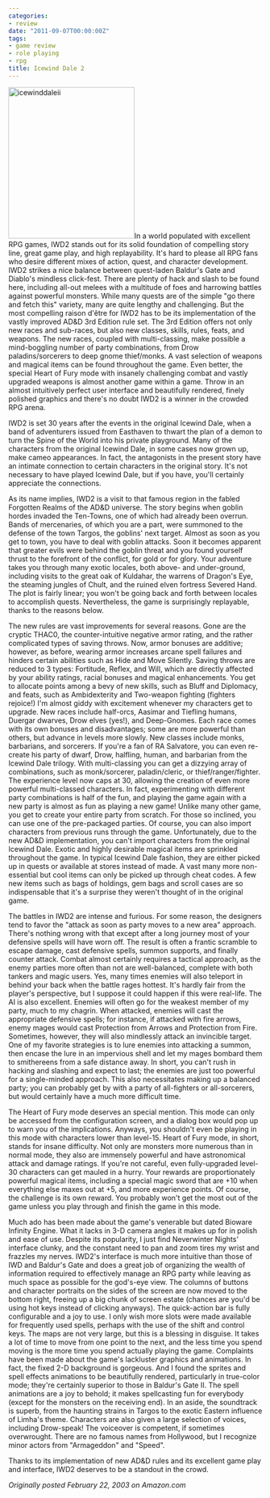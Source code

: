 ```yaml
---
categories:
- review
date: "2011-09-07T00:00:00Z"
tags:
- game review
- role playing
- rpg
title: Icewind Dale 2
---
```

<img class="pull-left" title="icewinddaleii" src="http://yentran.isamonkey.org/gallery/images/icewinddaleii-250x300.jpg" width="250" height="300" />In a world populated with excellent RPG games, IWD2 stands out for its solid foundation of compelling story line, great game play, and high replayability. It's hard to please all RPG fans who desire different mixes of action, quest, and character development. IWD2 strikes a nice balance between quest-laden Baldur's Gate and Diablo's mindless click-fest. There are plenty of hack and slash to be found here, including all-out melees with a multitude of foes and harrowing battles against powerful monsters. While many quests are of the simple "go there and fetch this" variety, many are quite lengthy and challenging. But the most compelling raison d'être for IWD2 has to be its implementation of the vastly improved AD&amp;D 3rd Edition rule set. The 3rd Edition offers not only new races and sub-races, but also new classes, skills, rules, feats, and weapons. The new races, coupled with multi-classing, make possible a mind-boggling number of party combinations, from Drow paladins/sorcerers to deep gnome thief/monks. A vast selection of weapons and magical items can be found throughout the game. Even better, the special Heart of Fury mode with insanely challenging combat and vastly upgraded weapons is almost another game within a game. Throw in an almost intuitively perfect user interface and beautifully rendered, finely polished graphics and there's no doubt IWD2 is a winner in the crowded RPG arena.

IWD2 is set 30 years after the events in the original Icewind Dale, when a band of adventurers issued from Easthaven to thwart the plan of a demon to turn the Spine of the World into his private playground. Many of the characters from the original Icewind Dale, in some cases now grown up, make cameo appearances. In fact, the antagonists in the present story have an intimate connection to certain characters in the original story. It's not necessary to have played Icewind Dale, but if you have, you'll certainly appreciate the connections.

As its name implies, IWD2 is a visit to that famous region in the fabled Forgotten Realms of the AD&amp;D universe. The story begins when goblin hordes invaded the Ten-Towns, one of which had already been overrun. Bands of mercenaries, of which you are a part, were summoned to the defense of the town Targos, the goblins' next target. Almost as soon as you get to town, you have to deal with goblin attacks. Soon it becomes apparent that greater evils were behind the goblin threat and you found yourself thrust to the forefront of the conflict, for gold or for glory. Your adventure takes you through many exotic locales, both above- and under-ground, including visits to the great oak of Kuldahar, the warrens of Dragon's Eye, the steaming jungles of Chult, and the ruined elven fortress Severed Hand. The plot is fairly linear; you won't be going back and forth between locales to accomplish quests. Nevertheless, the game is surprisingly replayable, thanks to the reasons below.

The new rules are vast improvements for several reasons. Gone are the cryptic THAC0, the counter-intuitive negative armor rating, and the rather complicated types of saving throws. Now, armor bonuses are additive; however, as before, wearing armor increases arcane spell failures and hinders certain abilities such as Hide and Move Silently. Saving throws are reduced to 3 types: Fortitude, Reflex, and Will, which are directly affected by your ability ratings, racial bonuses and magical enhancements. You get to allocate points among a bevy of new skills, such as Bluff and Diplomacy, and feats, such as Ambidexterity and Two-weapon fighting (fighters rejoice!) I'm almost giddy with excitement whenever my characters get to upgrade. New races include half-orcs, Aasimar and Tiefling humans, Duergar dwarves, Drow elves (yes!), and Deep-Gnomes. Each race comes with its own bonuses and disadvantages; some are more powerful than others, but advance in levels more slowly. New classes include monks, barbarians, and sorcerers. If you're a fan of RA Salvatore, you can even re-create his party of dwarf, Drow, halfling, human, and barbarian from the Icewind Dale trilogy. With multi-classing you can get a dizzying array of combinations, such as monk/sorcerer, paladin/cleric, or thief/ranger/fighter. The experience level now caps at 30, allowing the creation of even more powerful multi-classed characters. In fact, experimenting with different party combinations is half of the fun, and playing the game again with a new party is almost as fun as playing a new game! Unlike many other game, you get to create your entire party from scratch. For those so inclined, you can use one of the pre-packaged parties. Of course, you can also import characters from previous runs through the game. Unfortunately, due to the new AD&amp;D implementation, you can't import characters from the original Icewind Dale. Exotic and highly desirable magical items are sprinkled throughout the game. In typical Icewind Dale fashion, they are either picked up in quests or available at stores instead of made. A vast many more non-essential but cool items can only be picked up through cheat codes. A few new items such as bags of holdings, gem bags and scroll cases are so indispensable that it's a surprise they weren't thought of in the original game.

The battles in IWD2 are intense and furious. For some reason, the designers tend to favor the "attack as soon as party moves to a new area" approach. There's nothing wrong with that except after a long journey most of your defensive spells will have worn off. The result is often a frantic scramble to escape damage, cast defensive spells, summon supports, and finally counter attack. Combat almost certainly requires a tactical approach, as the enemy parties more often than not are well-balanced, complete with both tankers and magic users. Yes, many times enemies will also teleport in behind your back when the battle rages hottest. It's hardly fair from the player's perspective, but I suppose it could happen if this were real-life. The AI is also excellent. Enemies will often go for the weakest member of my party, much to my chagrin. When attacked, enemies will cast the appropriate defensive spells; for instance, if attacked with fire arrows, enemy mages would cast Protection from Arrows and Protection from Fire. Sometimes, however, they will also mindlessly attack an invincible target. One of my favorite strategies is to lure enemies into attacking a summon, then encase the lure in an impervious shell and let my mages bombard them to smithereens from a safe distance away. In short, you can't rush in hacking and slashing and expect to last; the enemies are just too powerful for a single-minded approach. This also necessitates making up a balanced party; you can probably get by with a party of all-fighters or all-sorcerers, but would certainly have a much more difficult time.

The Heart of Fury mode deserves an special mention. This mode can only be accessed from the configuration screen, and a dialog box would pop up to warn you of the implications. Anyways, you shouldn't even be playing in this mode with characters lower than level-15. Heart of Fury mode, in short, stands for insane difficulty. Not only are monsters more numerous than in normal mode, they also are immensely powerful and have astronomical attack and damage ratings. If you're not careful, even fully-upgraded level-30 characters can get mauled in a hurry. Your rewards are proportionately powerful magical items, including a special magic sword that are +10 when everything else maxes out at +5, and more experience points. Of course, the challenge is its own reward. You probably won't get the most out of the game unless you play through and finish the game in this mode.

Much ado has been made about the game's venerable but dated Bioware Infinity Engine. What it lacks in 3-D camera angles it makes up for in polish and ease of use. Despite its popularity, I just find Neverwinter Nights' interface clunky, and the constant need to pan and zoom tires my wrist and frazzles my nerves. IWD2's interface is much more intuitive than those of IWD and Baldur's Gate and does a great job of organizing the wealth of information required to effectively manage an RPG party while leaving as much space as possible for the god's-eye view. The columns of buttons and character portraits on the sides of the screen are now moved to the bottom right, freeing up a big chunk of screen estate (chances are you'd be using hot keys instead of clicking anyways). The quick-action bar is fully configurable and a joy to use. I only wish more slots were made available for frequently used spells, perhaps with the use of the shift and control keys. The maps are not very large, but this is a blessing in disguise. It takes a lot of time to move from one point to the next, and the less time you spend moving is the more time you spend actually playing the game. Complaints have been made about the game's lackluster graphics and animations. In fact, the fixed 2-D background is gorgeous. And I found the sprites and spell effects animations to be beautifully rendered, particularly in true-color mode; they're certainly superior to those in Baldur's Gate II. The spell animations are a joy to behold; it makes spellcasting fun for everybody (except for the monsters on the receiving end). In an aside, the soundtrack is superb, from the haunting strains in Targos to the exotic Eastern influence of Limha's theme. Characters are also given a large selection of voices, including Drow-speak! The voiceover is competent, if sometimes overwrought. There are no famous names from Hollywood, but I recognize minor actors from "Armageddon" and "Speed".

Thanks to its implementation of new AD&amp;D rules and its excellent game play and interface, IWD2 deserves to be a standout in the crowd.

*Originally posted February 22, 2003 on Amazon.com*
